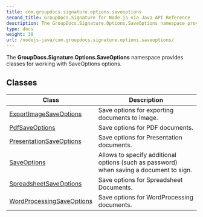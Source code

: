 ```yaml
---
title: com.groupdocs.signature.options.saveoptions
second_title: GroupDocs.Signature for Node.js via Java API Reference
description: The GroupDocs.Signature.Options.SaveOptions namespace provides classes for working with SaveOptions options.
type: docs
weight: 38
url: /nodejs-java/com.groupdocs.signature.options.saveoptions/
---
```


The **GroupDocs.Signature.Options.SaveOptions** namespace provides classes for working with SaveOptions options.


## Classes

| Class | Description |
| --- | --- |
| [ExportImageSaveOptions](../com.groupdocs.signature.options.saveoptions/exportimagesaveoptions) | Save options for exporting documents to image. |
| [PdfSaveOptions](../com.groupdocs.signature.options.saveoptions/pdfsaveoptions) | Save options for PDF documents. |
| [PresentationSaveOptions](../com.groupdocs.signature.options.saveoptions/presentationsaveoptions) | Save options for Presentation documents. |
| [SaveOptions](../com.groupdocs.signature.options.saveoptions/saveoptions) | Allows to specify additional options (such as password) when saving a document to sign. |
| [SpreadsheetSaveOptions](../com.groupdocs.signature.options.saveoptions/spreadsheetsaveoptions) | Save options for Spreadsheet Documents. |
| [WordProcessingSaveOptions](../com.groupdocs.signature.options.saveoptions/wordprocessingsaveoptions) | Save options for WordProcessing documents. |
